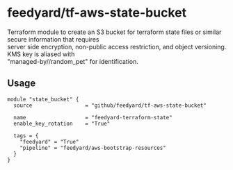 # feedyard/tf-aws-state-bucket

Terraform module to create an S3 bucket for terraform state files or similar secure information that requires   
server side encryption, non-public access restriction, and object versioning. KMS key is aliased with  
"managed-by/<module>/random_pet" for identification.  

## Usage

```
module "state_bucket" {
  source                 = "github/feedyard/tf-aws-state-bucket"

  name                   = "feedyard-terraform-state"
  enable_key_rotation    = "True"
  
  tags = {
    "feedyard" = "True"
    "pipeline" = "feedyard/aws-bootstrap-resources"
  }
}
```
